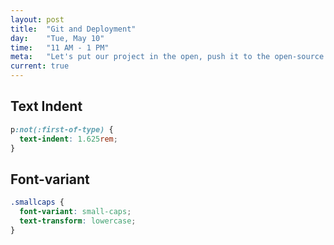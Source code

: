 ```yaml
---
layout: post
title:  "Git and Deployment"
day:    "Tue, May 10"
time:   "11 AM - 1 PM"
meta:   "Let's put our project in the open, push it to the open-source code platform GitHub and deploy it with their free hosting service called GitHub Pages"
current: true
---
```


## Text Indent

```css
p:not(:first-of-type) {
  text-indent: 1.625rem;
}
```


## Font-variant

```css
.smallcaps {
  font-variant: small-caps;
  text-transform: lowercase;
}
```